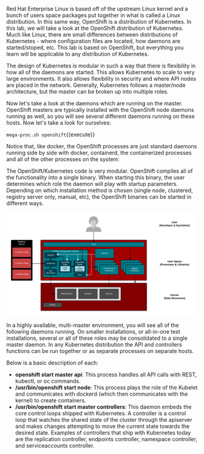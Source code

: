 Red Hat Enterprise Linux is based off of the upstream Linux kernel and a bunch of users space packages put together in what is called a Linux distribution. In this same way, OpenShift is a distribution of Kubernetes. In this lab, we will take a look at the OpenShift distribution of Kubernetes. Much like Linux, there are small differences between distributions of Kubernetes - where configuration files are located, how daemons are started/stoped, etc. This lab is based on OpenShift, but everything you learn will be applicable to any distribution of Kubernetes.

The design of Kubernetes is modular in such a way that there is flexibility in how all of the daemons are started. This allows Kubernetes to scale to very large environments. It also allows flexibility in security and where API nodes are placed in the network. Generally, Kubernetes follows a master/node architecture, but the master can be broken up into multiple roles.

Now let's take a look at the daemons which are running on the master. OpenShift masters are typically installed with the OpenShift node daemons running as well, so you will see several different daemons running on these hosts. Now let's take a look for ourselves:

``mega-proc.sh openshift``{{execute}}

Notice that, like docker, the OpenShift processes are just standard daemons running side by side with docker, containerd, the containerized processes and all of the other processes on the system:

The OpenShift/Kubernetes code is very modular. OpenShift compiles all of the functionality into a single binary. When starting this binary, the user determines which role the daemon will play with startup parameters. Depending on which installation method is chosen (single node, clustered, registry server only, manual, etc), the OpenShift binaries can be started in different ways.

![Container Libraries](../../assets/subsystems/container-internals-lab-1/04-multi-host-toolchain.png)

In a highly available, multi-master environment, you will see all of the following daemons running. On smaller installations, or all-in-one test installations, several or all of these roles may be consolidated to a single master daemon. In any Kubernetes distribution the API and controllers functions can be run together or as separate processes on separate hosts.

Below is a basic description of each:

- **openshift start master api**: This process handles all API calls with REST, kubectl, or oc commands.
- **/usr/bin/openshift start node**: This process plays the role of the Kubelet and communicates with dockerd (which then communicates with the kernel) to create containers.
- **/usr/bin/openshift start master controllers**: This daemon embeds the core control loops shipped with Kubernetes. A controller is a control loop that watches the shared state of the cluster through the apiserver and makes changes attempting to move the current state towards the desired state. Examples of controllers that ship with Kubernetes today are the replication controller, endpoints controller, namespace controller, and serviceaccounts controller.
